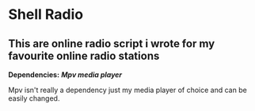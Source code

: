 # Shell Radio
## This are online radio script i wrote for my favourite online radio stations 

**Dependencies:** ***Mpv media player***

Mpv isn't really a dependency just my media player of choice and can be easily changed.

